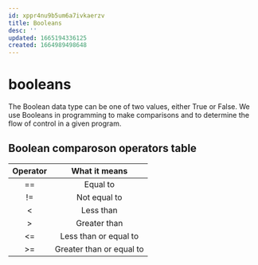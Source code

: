 ```yaml
---
id: xppr4nu9b5um6a7ivkaerzv
title: Booleans
desc: ''
updated: 1665194336125
created: 1664989498648
---
```

# booleans
The Boolean data type can be one of two values, either True or False. We use Booleans in programming to make comparisons and to determine the flow of control in a given program.
## Boolean comparoson operators table

| **Operator** |     **What it means**    |
|:------------:|:------------------------:|
|      ==      | Equal to                 |
|      !=      | Not equal to             |
|       <      | Less than                |
|       >      | Greater than             |
|      <=      | Less than or equal to    |
|      >=      | Greater than or equal to |